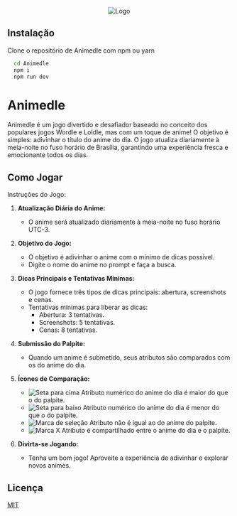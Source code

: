<p align="center">
  <img src="https://admin.animedle.com/upload/1/1/65d896be2748b5bf82.svg" alt="Logo"/>
</p>

## Instalação

Clone o repositório de Animedle com npm ou yarn

```bash
  cd Animedle
  npm i 
  npm run dev
```
    
# Animedle

Animedle é um jogo divertido e desafiador baseado no conceito dos populares jogos Wordle e Loldle, mas com um toque de anime! O objetivo é simples: adivinhar o título do anime do dia. O jogo atualiza diariamente à meia-noite no fuso horário de Brasília, garantindo uma experiência fresca e emocionante todos os dias.

## Como Jogar

Instruções do Jogo:
1. **Atualização Diária do Anime:**
   - O anime será atualizado diariamente à meia-noite no fuso horário UTC-3.

2. **Objetivo do Jogo:**
   - O objetivo é adivinhar o anime com o mínimo de dicas possível.
   - Digite o nome do anime no prompt e faça a busca.

3. **Dicas Principais e Tentativas Mínimas:**
   - O jogo fornece três tipos de dicas principais: abertura, screenshots e cenas.
   - Tentativas mínimas para liberar as dicas:
     - Abertura: 3 tentativas.
     - Screenshots: 5 tentativas.
     - Cenas: 8 tentativas.

4. **Submissão do Palpite:**
   - Quando um anime é submetido, seus atributos são comparados com os do anime do dia.

5. **Ícones de Comparação:**
   - ![Seta para cima](https://www.animedle.com/img/arrow_up_icon.svg) Atributo numérico do anime do dia é maior do que o do palpite.
   - ![Seta para baixo](https://www.animedle.com/img/arrow_down_icon.svg) Atributo numérico do anime do dia é menor do que o do palpite.
   - ![Marca de seleção](https://www.animedle.com/img/check_icon.svg) Atributo não é igual ao do anime do palpite.
   - ![Marca X](https://www.animedle.com/img/xmark_icon.svg) Atributo é compartilhado entre o anime do dia e o palpite.

6. **Divirta-se Jogando:**
   - Tenha um bom jogo! Aproveite a experiência de adivinhar e explorar novos animes.


## Licença

[MIT](https://choosealicense.com/licenses/mit/)

